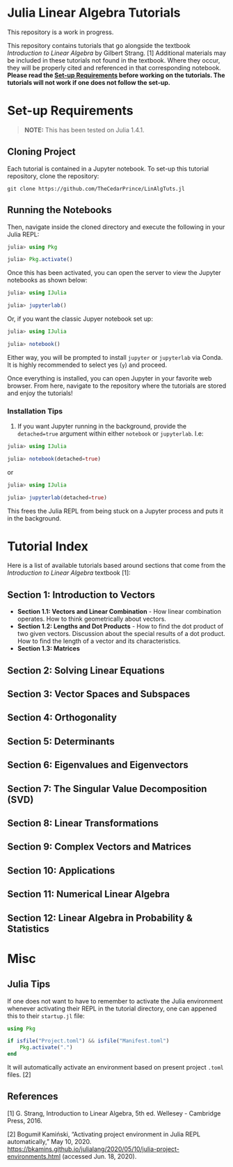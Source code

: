 # Julia Linear Algebra Tutorials

This repository is a work in progress.

This repository contains tutorials that go alongside the textbook _Introduction to Linear Algebra_ by Gilbert Strang. [1] Additional materials may be included in these tutorials not found in the textbook. Where they occur, they will be properly cited and referenced in that corresponding notebook. **Please read the [Set-up Requirements](#set-up-requirements) before working on the tutorials. The tutorials will not work if one does not follow the set-up.**

# Set-up Requirements

> **NOTE:** This has been tested on Julia 1.4.1.

## Cloning Project

Each tutorial is contained in a Jupyter notebook. To set-up this tutorial repository, clone the repository:

```unix
git clone https://github.com/TheCedarPrince/LinAlgTuts.jl
```

## Running the Notebooks

Then, navigate inside the cloned directory and execute the following in your Julia REPL:

```julia
julia> using Pkg

julia> Pkg.activate()
```

Once this has been activated, you can open the server to view the Jupyter notebooks as shown below:

```julia
julia> using IJulia

julia> jupyterlab()
```

Or, if you want the classic Jupyer notebook set up:

```julia
julia> using IJulia

julia> notebook()
```

Either way, you will be prompted to install `jupyter` or `jupyterlab` via Conda. It is highly recommended to select yes (`y`) and proceed.

Once everything is installed, you can open Jupyter in your favorite web browser. From here, navigate to the repository where the tutorials are stored and enjoy the tutorials! 

### Installation Tips

1. If you want Jupyter running in the background, provide the `detached=true` argument within either `notebook` or `jupyterlab`. I.e:

```julia 
julia> using IJulia

julia> notebook(detached=true)
```

or

```julia 
julia> using IJulia

julia> jupyterlab(detached=true)
```

This frees the Julia REPL from being stuck on a Jupyter process and puts it in the background.

# Tutorial Index

Here is a list of available tutorials based around sections that come from the _Introduction to Linear Algebra_ textbook [1]:

## **Section 1: Introduction to Vectors**

- **Section 1.1: Vectors and Linear Combination** - How linear combination operates. How to think geometrically about vectors.
- **Section 1.2: Lengths and Dot Products** - How to find the dot product of two given vectors. Discussion about the special results of a dot product. How to find the length of a vector and its characteristics.
- **Section 1.3: Matrices** 

## **Section 2: Solving Linear Equations**

## **Section 3: Vector Spaces and Subspaces**

## **Section 4: Orthogonality**

## **Section 5: Determinants**

## **Section 6: Eigenvalues and Eigenvectors**

## **Section 7: The Singular Value Decomposition (SVD)**

## **Section 8: Linear Transformations**

## **Section 9: Complex Vectors and Matrices**

## **Section 10: Applications**

## **Section 11: Numerical Linear Algebra**

## **Section 12: Linear Algebra in Probability & Statistics**

# Misc

## Julia Tips

If one does not want to have to remember to activate the Julia environment whenever activating their REPL in the tutorial directory, one can appened this to their `startup.jl` file:

```julia 
using Pkg

if isfile("Project.toml") && isfile("Manifest.toml")
    Pkg.activate(".")
end
```

It will automatically activate an environment based on present project `.toml` files. [2]

## References

[1] G. Strang, Introduction to Linear Algebra, 5th ed. Wellesey - Cambridge Press, 2016.

[2] Bogumił Kamiński, “Activating project environment in Julia REPL automatically,” May 10, 2020. https://bkamins.github.io/julialang/2020/05/10/julia-project-environments.html (accessed Jun. 18, 2020).


